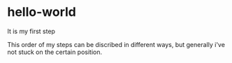 # hello-world
It is my first step


This order of my steps can be discribed in different ways, but generally i've not stuck on the certain position.
